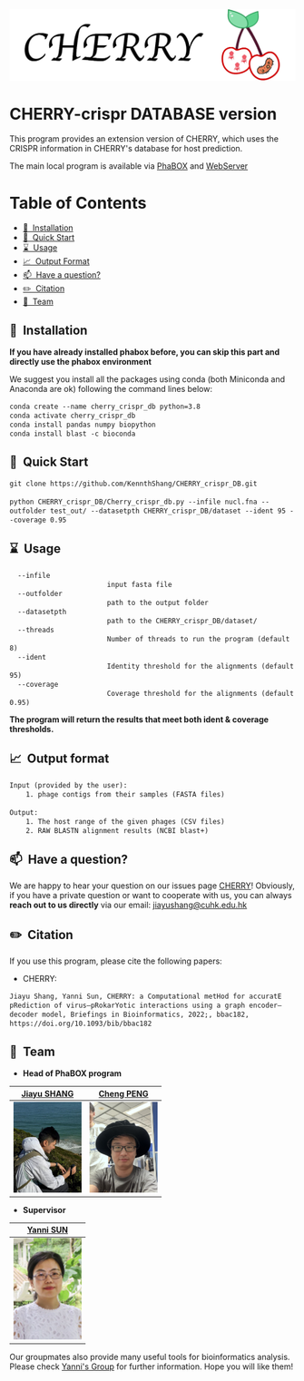 ![CHERRY](imgs/logo.png)

# CHERRY-crispr DATABASE version

This program provides an extension version of CHERRY, which uses the CRISPR information in CHERRY's database for host prediction. 

The main local program is available via [PhaBOX](https://github.com/KennthShang/PhaBOX) and [WebServer](https://phage.ee.cityu.edu.hk/)


Table of Contents
=================
* [ 🚀&nbsp; Installation](#install)
* [ 🚀&nbsp; Quick Start](#quick)
* [ ⌛️&nbsp; Usage](#usage)
* [ 📈&nbsp; Output Format  ](#output)
* [ 📫&nbsp; Have a question? ](#question)
* [ ✏️&nbsp; Citation ](#citation)
* [ 🤵&nbsp; Team ](#team)


<a name="install"></a>
## 🚀&nbsp; Installation

**If you have already installed phabox before, you can skip this part and directly use the phabox environment**


We suggest you install all the packages using conda (both Miniconda and Anaconda are ok) following the command lines below:

```
conda create --name cherry_crispr_db python=3.8
conda activate cherry_crispr_db
conda install pandas numpy biopython
conda install blast -c bioconda
```



<a name="quick"></a>
## 🚀&nbsp; Quick Start

```
git clone https://github.com/KennthShang/CHERRY_crispr_DB.git

python CHERRY_crispr_DB/Cherry_crispr_db.py --infile nucl.fna --outfolder test_out/ --datasetpth CHERRY_crispr_DB/dataset --ident 95 --coverage 0.95

```


<a name="usage"></a>
## ⌛️&nbsp; Usage 


      --infile 
                            input fasta file
      --outfolder 
                            path to the output folder
      --datasetpth 
                            path to the CHERRY_crispr_DB/dataset/
      --threads 
                            Number of threads to run the program (default 8)
      --ident
                            Identity threshold for the alignments (default 95)
      --coverage
                            Coverage threshold for the alignments (default 0.95)


**The program will return the results that meet both ident & coverage thresholds.**



<a name="output"></a>
## 📈&nbsp; Output format

```
Input (provided by the user):
    1. phage contigs from their samples (FASTA files)

Output:
    1. The host range of the given phages (CSV files)
    2. RAW BLASTN alignment results (NCBI blast+)
```


<a name="question"></a>
## 📫&nbsp; Have a question?

We are happy to hear your question on our issues page [CHERRY](https://github.com/KennthShang/CHERRY_crispr_DB/issues)! Obviously, if you have a private question or want to cooperate with us, you can always **reach out to us directly** via our email: jiayushang@cuhk.edu.hk 


<a name="citation"></a>
## ✏️&nbsp; Citation
If you use this program, please cite the following papers:

* CHERRY:
```
Jiayu Shang, Yanni Sun, CHERRY: a Computational metHod for accuratE pRediction of virus–pRokarYotic interactions using a graph encoder–decoder model, Briefings in Bioinformatics, 2022;, bbac182, https://doi.org/10.1093/bib/bbac182
```


<a name="team"></a>
## 🤵&nbsp; Team

 * <b>Head of PhaBOX program</b><br/>

 | [Jiayu SHANG](https://kennthshang.github.io/)       | [Cheng PENG](https://github.com/ChengPENG-wolf)       |
|:-------------------------:|:-------------------------:|
| <img width=120/ src="imgs/mine.pic.jpg?raw=true"> | <img width=120/ src="imgs/Wolf.jpg?raw=true"> |


 * <b>Supervisor</b><br/>
 
 | [Yanni SUN](https://yannisun.github.io/)       |
|:-------------------------:|
| <img width=120/ src="imgs/yanni.png?raw=true"> |


Our groupmates also provide many useful tools for bioinformatics analysis. Please check [Yanni's Group](https://yannisun.github.io/tools.html) for further information. Hope you will like them! 

